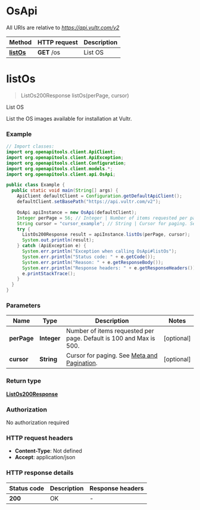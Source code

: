 # OsApi

All URIs are relative to *https://api.vultr.com/v2*

| Method | HTTP request | Description |
|------------- | ------------- | -------------|
| [**listOs**](OsApi.md#listOs) | **GET** /os | List OS |


<a id="listOs"></a>
# **listOs**
> ListOs200Response listOs(perPage, cursor)

List OS

List the OS images available for installation at Vultr.

### Example
```java
// Import classes:
import org.openapitools.client.ApiClient;
import org.openapitools.client.ApiException;
import org.openapitools.client.Configuration;
import org.openapitools.client.models.*;
import org.openapitools.client.api.OsApi;

public class Example {
  public static void main(String[] args) {
    ApiClient defaultClient = Configuration.getDefaultApiClient();
    defaultClient.setBasePath("https://api.vultr.com/v2");

    OsApi apiInstance = new OsApi(defaultClient);
    Integer perPage = 56; // Integer | Number of items requested per page. Default is 100 and Max is 500. 
    String cursor = "cursor_example"; // String | Cursor for paging. See [Meta and Pagination](#section/Introduction/Meta-and-Pagination).
    try {
      ListOs200Response result = apiInstance.listOs(perPage, cursor);
      System.out.println(result);
    } catch (ApiException e) {
      System.err.println("Exception when calling OsApi#listOs");
      System.err.println("Status code: " + e.getCode());
      System.err.println("Reason: " + e.getResponseBody());
      System.err.println("Response headers: " + e.getResponseHeaders());
      e.printStackTrace();
    }
  }
}
```

### Parameters

| Name | Type | Description  | Notes |
|------------- | ------------- | ------------- | -------------|
| **perPage** | **Integer**| Number of items requested per page. Default is 100 and Max is 500.  | [optional] |
| **cursor** | **String**| Cursor for paging. See [Meta and Pagination](#section/Introduction/Meta-and-Pagination). | [optional] |

### Return type

[**ListOs200Response**](ListOs200Response.md)

### Authorization

No authorization required

### HTTP request headers

 - **Content-Type**: Not defined
 - **Accept**: application/json

### HTTP response details
| Status code | Description | Response headers |
|-------------|-------------|------------------|
| **200** | OK |  -  |

